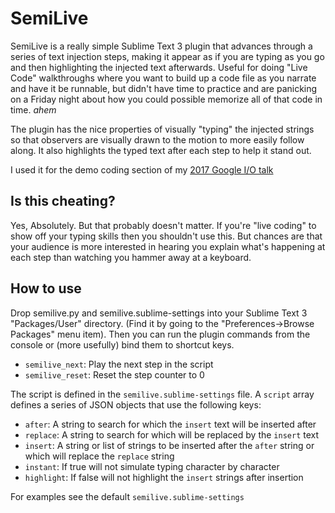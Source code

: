 SemiLive
=======================
SemiLive is a really simple Sublime Text 3 plugin that advances through a series
of text injection steps, making it appear as if you are typing as you go and
then highlighting the injected text afterwards. Useful for doing "Live Code"
walkthroughs where you want to build up a code file as you narrate and have it
be runnable, but didn't have time to practice and are panicking on a Friday
night about how you could possible memorize all of that code in time. *ahem*

The plugin has the nice properties of visually "typing" the injected strings so
that observers are visually drawn to the motion to more easily follow along. It
also highlights the typed text after each step to help it stand out.

I used it for the demo coding section of my [2017 Google I/O talk](https://youtu.be/jT2mR9WzJ7Y?t=18m16s)

Is this cheating?
-----------------
Yes, Absolutely. But that probably doesn't matter. If you're "live coding" to
show off your typing skills then you shouldn't use this. But chances are that
your audience is more interested in hearing you explain what's happening at
each step than watching you hammer away at a keyboard.

How to use
----------
Drop semilive.py and semilive.sublime-settings into your Sublime Text 3
"Packages/User" directory. (Find it by going to the
"Preferences->Browse Packages" menu item). Then you can run the plugin commands
from the console or (more usefully) bind them to shortcut keys.

 - `semilive_next`: Play the next step in the script
 - `semilive_reset`: Reset the step counter to 0

The script is defined in the `semilive.sublime-settings` file. A `script` array
defines a series of JSON objects that use the following keys:

 - `after`: A string to search for which the `insert` text will be inserted after
 - `replace`: A string to search for which will be replaced by the `insert` text
 - `insert`: A string or list of strings to be inserted after the `after` string or which will replace the `replace` string
 - `instant`: If true will not simulate typing character by character
 - `highlight`: If false will not highlight the `insert` strings after insertion

For examples see the default `semilive.sublime-settings`
